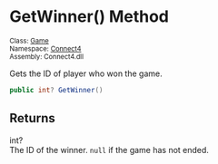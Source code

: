 # GetWinner() Method

<sub>Class: [Game](../Game.md)  
Namespace: [Connect4](../../Connect4.md)  
Assembly: Connect4.dll</sub>

Gets the ID of player who won the game.

```cs
public int? GetWinner()
```

## Returns
int?  
The ID of the winner. `null` if the game has not ended.